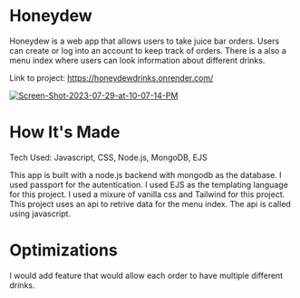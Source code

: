 # Honeydew

Honeydew is a web app that allows users to take juice bar orders. Users can create or log into an account to keep track of orders. There is a also a menu index where users can look information about different drinks.

Link to project: https://honeydewdrinks.onrender.com/

<a href="https://ibb.co/wRSvzWD"><img src="https://i.ibb.co/478QVTB/Screen-Shot-2023-07-29-at-10-07-14-PM.png" alt="Screen-Shot-2023-07-29-at-10-07-14-PM" border="0"></a>

# How It's Made

Tech Used: Javascript, CSS, Node.js, MongoDB, EJS

This app is built with a node.js backend with mongodb as the database. I used passport for the autentication. I used EJS as the templating language for this project. I used a mixure of vanilla css and Tailwind for this project. This project uses an api to retrive data for the menu index. The api is called using javascript.

# Optimizations
I would add feature that would allow each order to have multiple different drinks.
